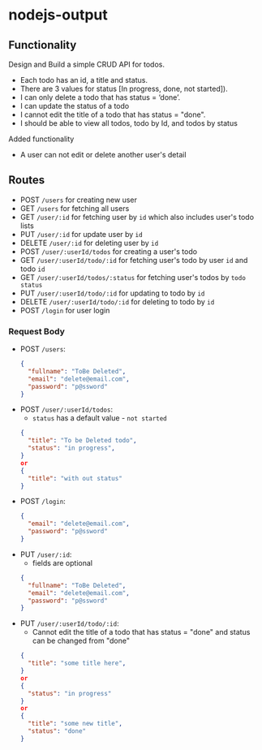 # nodejs-output

## Functionality
Design and Build a simple CRUD API for  todos.
- Each todo has an id, a title and status.
- There are 3 values for status [In progress, done, not started]).
- I can only delete a todo that has status = ‘done’.
- I can update the status of a todo
- I cannot edit the title of a todo that has status = "done".
- I should be able to view all todos, todo by Id, and todos by status

Added functionality
- A user can not edit or delete another user's detail

## Routes
* POST `/users` for creating new user
* GET `/users` for fetching all users
* GET `/user/:id` for fetching user by `id` which also includes user's todo lists
* PUT `/user/:id` for update user by `id`
* DELETE `/user/:id` for deleting user by `id`
* POST `/user/:userId/todos` for creating a user's todo
* GET `/user/:userId/todo/:id` for fetching user's todo by user `id` and todo `id`
* GET `/user/:userId/todos/:status` for fetching user's todos by `todo status`
* PUT `/user/:userId/todo/:id` for updating to todo by `id`
* DELETE `/user/:userId/todo/:id` for deleting to todo by `id`
* POST `/login` for user login

### Request Body
* POST `/users`:
  ```json
  {
    "fullname": "ToBe Deleted",
    "email": "delete@email.com",
    "password": "p@ssword"
  }
  ```
* POST `/user/:userId/todos`:
  * `status` has a default value - `not started`
  ```json
  {
    "title": "To be Deleted todo",
    "status": "in progress",
  }
  or
  {
    "title": "with out status"
  }
  ```
* POST `/login`:
  ```json
  {
    "email": "delete@email.com",
    "password": "p@ssword"
  }
* PUT `/user/:id`:
  * fields are optional
  ```json
  {
    "fullname": "ToBe Deleted",
    "email": "delete@email.com",
    "password": "p@ssword"
  }
  ```
* PUT `/user/:userId/todo/:id`:
  * Cannot edit the title of a todo that has status = "done" and status can be changed from "done"
  ```json
  {
    "title": "some title here",
  }
  or
  {
    "status": "in progress"
  }
  or
  {
    "title": "some new title",
    "status": "done"
  }
  ```